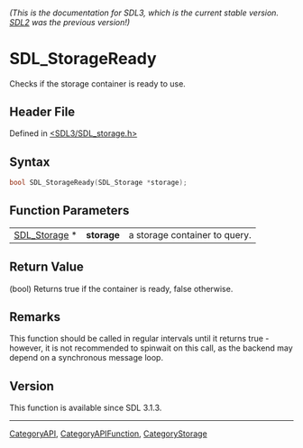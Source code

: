 ###### (This is the documentation for SDL3, which is the current stable version. [SDL2](https://wiki.libsdl.org/SDL2/) was the previous version!)
# SDL_StorageReady

Checks if the storage container is ready to use.

## Header File

Defined in [<SDL3/SDL_storage.h>](https://github.com/libsdl-org/SDL/blob/main/include/SDL3/SDL_storage.h)

## Syntax

```c
bool SDL_StorageReady(SDL_Storage *storage);
```

## Function Parameters

|                              |             |                               |
| ---------------------------- | ----------- | ----------------------------- |
| [SDL_Storage](SDL_Storage) * | **storage** | a storage container to query. |

## Return Value

(bool) Returns true if the container is ready, false otherwise.

## Remarks

This function should be called in regular intervals until it returns true -
however, it is not recommended to spinwait on this call, as the backend may
depend on a synchronous message loop.

## Version

This function is available since SDL 3.1.3.

----
[CategoryAPI](CategoryAPI), [CategoryAPIFunction](CategoryAPIFunction), [CategoryStorage](CategoryStorage)

